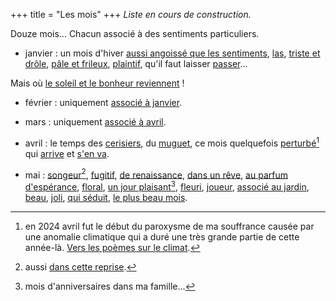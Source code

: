 +++
title = "Les mois"
+++
*Liste en cours de construction.*

Douze mois... Chacun associé à des sentiments particuliers.

- janvier : un mois d'hiver [aussi angoissé que les sentiments](../../seasons/16_seizieme_saison/mais_ou_vais_je), [las](../../seasons/18_dix_huitieme_saison/hiver_pluvieux), [triste et drôle](../../seasons/23_vingt_troisieme_saison/janvier), [pâle et frileux](../../seasons/24_vingt_quatrieme_saison/voici_janvier), [plaintif](../../seasons/24_vingt_quatrieme_saison/orgie), qu'il faut laisser [passer](../../seasons/24_vingt_quatrieme_saison/passer_l_hiver)...

Mais où [le soleil et le bonheur reviennent](../../seasons/5_cinquieme_saison/l_orage_du_cour) !

- février : uniquement [associé à janvier](../../seasons/24_vingt_quatrieme_saison/passer_l_hiver).

- mars : uniquement [associé à avril](../../seasons/19_dix_neuvieme_saison/avril).

- avril : le temps des [cerisiers](../../seasons/6_sixieme_saison/les_cerisiers_d_avril), du [muguet](../../seasons/20_vingtieme_saison/muguet_sous_la_pluie), ce mois quelquefois [perturbé](../../seasons/19_dix_neuvieme_saison/sens_dessus_dessous)[^1] qui [arrive](../../seasons/19_dix_neuvieme_saison/avril) et [s'en va](../../seasons/26_vingt_sixieme_saison/avril_s_en_va).

- mai : [songeur](../../seasons/1_premiere_saison/automne)[^2], [fugitif](../../seasons/4_quatrieme_saison/anticipation), [de renaissance](../../seasons/4_quatrieme_saison/toussaint), [dans un rêve](../../seasons/10_dixieme_saison/dans_un_reve), [au parfum d'espérance](../../seasons/6_sixieme_saison/en_mai), [floral](../../seasons/11_onzieme_saison/le_mai_nouveau), [un jour plaisant](../../seasons/11_onzieme_saison/mai)[^3], [fleuri](../../seasons/16_seizieme_saison/ame_de_mai), [joueur](../../seasons/17_dix_septieme_saison/aubade), [associé au jardin](../../seasons/18_dix_huitieme_saison/promenade_mentale), [beau](../../seasons/20_vingtieme_saison/muguet_sous_la_pluie), [joli](../../seasons/25_vingt_cinquieme_saison/tous_les_printemps), [qui séduit](../../seasons/26_vingt_sixieme_saison/avril_s_en_va), [le plus beau mois](../../seasons/26_vingt_sixieme_saison/voici_mai).

[^1]: en 2024 avril fut le début du paroxysme de ma souffrance causée par une anomalie climatique qui a duré une très grande partie de cette année-là. [Vers les poèmes sur le climat](../../categories/climat).

[^2]: aussi [dans cette reprise](../../seasons/20_vingtieme_saison/au_bois).

[^3]: mois d'anniversaires dans ma famille...